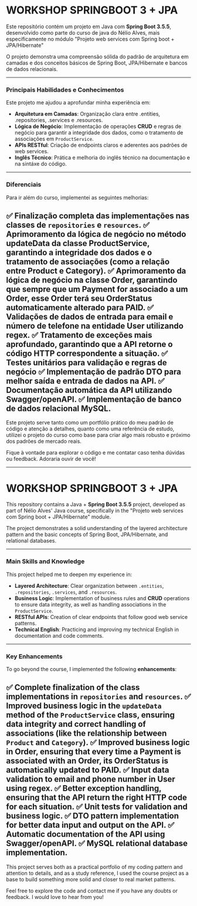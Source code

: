 # WORKSHOP SPRINGBOOT 3 + JPA

Este repositório contém um projeto em Java com **Spring Boot 3.5.5**, desenvolvido como parte do curso de java do Nélio Alves, mais especificamente no módulo "Projeto web services com Spring boot + JPA/Hibernate" 

O projeto demonstra uma compreensão sólida do padrão de arquitetura em camadas e dos conceitos básicos de Spring Boot, JPA/Hibernate e bancos de dados relacionais.

---

### Principais Habilidades e Conhecimentos

Este projeto me ajudou a aprofundar minha experiência em:

* **Arquitetura em Camadas**: Organização clara entre .entities, .repositories, .services e .resources.
* **Lógica de Negócio**: Implementação de operações **CRUD** e regras de negócio para garantir a integridade dos dados, como o tratamento de associações em `ProductService`.
* **APIs RESTful**: Criação de endpoints claros e aderentes aos padrões de web services.
* **Inglês Técnico**: Prática e melhoria do inglês técnico na documentação e na sintáxe do código.

---

### Diferenciais

Para ir além do curso, implementei as seguintes melhorias:

✅ **Finalização** completa das implementações nas classes de `repositories` e `resources`.
✅ **Aprimoramento** da lógica de negócio no método updateData da classe ProductService, garantindo a integridade dos dados e o tratamento de associações (como a relação entre Product e Category).
✅ **Aprimoramento** da lógica de negócio na classe Order, garantindo que sempre que um Payment for associado a um Order, esse Order terá seu OrderStatus automaticamente alterado para PAID.
✅ **Validações** de dados de entrada para email e número de telefone na entidade User utilizando regex.
✅ **Tratamento** de exceções mais aprofundado, garantindo que a API retorne o código HTTP correspondente a situação.
✅ **Testes** unitários para validação e regras de negócio
✅ **Implementação** de padrão DTO para melhor saída e entrada de dados na API.
✅ **Documentação** automática da API utilizando Swagger/openAPI.
✅ **Implementação** de banco de dados relacional MySQL.
---

Este projeto serve tanto como um portfólio prático do meu padrão de código e atenção a detalhes, quanto como uma referência de estudo, utilizei o projeto do curso como base para criar algo mais robusto e próximo dos padrões de mercado reais.

Fique à vontade para explorar o código e me contatar caso tenha dúvidas ou feedback. Adoraria ouvir de você!

***

# WORKSHOP SPRINGBOOT 3 + JPA

This repository contains a Java + **Spring Boot 3.5.5** project, developed as part of Nélio Alves' Java course, specifically in the "Projeto web services com Spring boot + JPA/Hibernate" module.

The project demonstrates a solid understanding of the layered architecture pattern and the basic concepts of Spring Boot, JPA/Hibernate, and relational databases.

---

### Main Skills and Knowledge

This project helped me to deepen my experience in:

* **Layered Architecture**: Clear organization between `.entities`, `.repositories`, `.services`, and `.resources`.
* **Business Logic**: Implementation of business rules and **CRUD** operations to ensure data integrity, as well as handling associations in the `ProductService`.
* **RESTful APIs**: Creation of clear endpoints that follow good web service patterns.
* **Technical English**: Practicing and improving my technical English in documentation and code comments.

---

### Key Enhancements

To go beyond the course, I implemented the following **enhancements**:

✅ **Complete** finalization of the class implementations in `repositories` and `resources`.
✅ **Improved** business logic in the `updateData` method of the `ProductService` class, ensuring data integrity and correct handling of associations (like the relationship between `Product` and `Category`).
✅ **Improved** business logic in Order, ensuring that every time a Payment is associated with an Order, its OrderStatus is automatically updated to PAID.
✅ **Input** data validation to email and phone number in User using regex.
✅ **Better** exception handling, ensuring that the API return the right HTTP code for each situation.
✅ **Unit** tests for validation and business logic.
✅ **DTO** pattern implementation for better data input and output on the API.
✅ **Automatic** documentation of the API using Swagger/openAPI.
✅ **MySQL** relational database implementation.
---

This project serves both as a practical portfolio of my coding pattern and attention to details, and as a study reference, I used the course project as a base to build something more solid and closer to real market patterns.

Feel free to explore the code and contact me if you have any doubts or feedback. I would love to hear from you!
